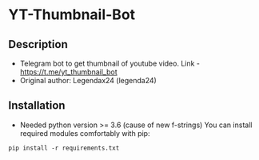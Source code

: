 # YT-Thumbnail-Bot
Description
------------------------
* Telegram bot to get thumbnail of youtube video. Link - https://t.me/yt_thumbnail_bot
* Original author: Legendax24 (legenda24)

##  Installation
* Needed python version >= 3.6 (cause of new f-strings)
You can install required modules comfortably with pip:
```
pip install -r requirements.txt
```
